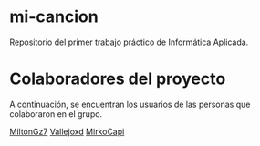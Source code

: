 # mi-cancion
Repositorio del primer trabajo práctico de Informática Aplicada.

# Colaboradores del proyecto
A continuación, se encuentran los usuarios de las personas que colaboraron en el grupo.

[MiltonGz7](https://github.com/MiltonGz7)
[Vallejoxd](https://github.com/Vallejoxd)
[MirkoCapi](https://github.com/MirkoCapi)
